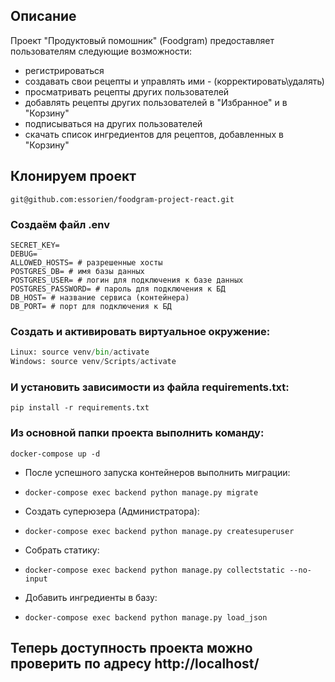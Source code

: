 

## Описание
Проект "Продуктовый помошник" (Foodgram) предоставляет пользователям следующие возможности:

- регистрироваться
- создавать свои рецепты и управлять ими - (корректировать\удалять)
- просматривать рецепты других пользователей
- добавлять рецепты других пользователей в "Избранное" и в "Корзину"
- подписываться на других пользователей
- скачать список ингредиентов для рецептов, добавленных в "Корзину"

## Клонируем проект

``` git@github.com:essorien/foodgram-project-react.git ```
### Создаём файл .env
```
SECRET_KEY=
DEBUG= 
ALLOWED_HOSTS= # разрешенные хосты
POSTGRES_DB= # имя базы данных
POSTGRES_USER= # логин для подключения к базе данных
POSTGRES_PASSWORD= # пароль для подключения к БД
DB_HOST= # название сервиса (контейнера)
DB_PORT= # порт для подключения к БД
```


### Cоздать и активировать виртуальное окружение:

```python -m venv venv
Linux: source venv/bin/activate
Windows: source venv/Scripts/activate
```
### И установить зависимости из файла requirements.txt:

```python3 -m pip install --upgrade pip
pip install -r requirements.txt
```

### Из основной папки проекта выполнить команду:

``` 
docker-compose up -d
```
 - После успешного запуска контейнеров выполнить миграции:

 - ```docker-compose exec backend python manage.py migrate```
 - Создать суперюзера (Администратора):

- ``` docker-compose exec backend python manage.py createsuperuser ```
- Собрать статику:

- ```docker-compose exec backend python manage.py collectstatic --no-input ```

- Добавить ингредиенты в базу:
- ```docker-compose exec backend python manage.py load_json ```
## Теперь доступность проекта можно проверить по адресу http://localhost/
